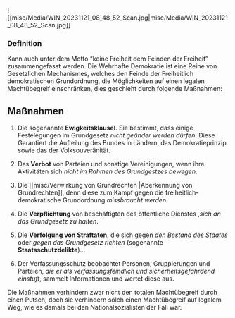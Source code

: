 
![[misc/Media/WIN_20231121_08_48_52_Scan.jpg|misc/Media/WIN_20231121_08_48_52_Scan.jpg]]
### Definition 
Kann auch unter dem Motto “keine Freiheit dem Feinden der Freiheit” zusammengefasst werden. Die Wehrhafte Demokratie ist eine Reihe von Gesetzlichen Mechanismes, welches den Feinde der Freiheitlich demokratischen Grundordnung, die Möglichkeiten auf einen legalen Machtübegreif einschränken, dies geschieht durch folgende Maßnahmen: 

## Maßnahmen

1. Die sogenannte **Ewigkeitsklausel**. Sie bestimmt, dass einige Festelegungen im Grundgesetz *nicht geänder werden dürfen*. Diese Garantiert die Aufteilung des Bundes in Ländern, das Demokratieprinzip sowie das der Volksouveränität. 
  
2. Das **Verbot** von Parteien und sonstige Vereinigungen, wenn ihre Aktivitäten sich *nicht im Rahmen des Grundgestzes bewegen*. 
  
3. Die [[misc/Verwirkung von Grundrechten |Aberkennung von Grundrechten]], denn diese zum Kampf gegen die freiheitlich-demokratische Grundordnung *missbraucht werden.* 
  
4. Die **Verpflichtung** von beschäftigten des öffentliche Dienstes ,*sich an das Grundgesetz zu halten*.
   
5. Die **Verfolgung von Straftaten**, die sich gegen *den Bestand des Staates* oder *gegen das Grundgesetz richten* (sogenannte **Staatsschutzdelikte**)…
  
6. Der Verfassungsschutz beobachtet Personen, Gruppierungen und Parteien, *die er als verfassungsfeindlich und sicherheitsgefährdend einstuft*, sammelt Informationen und wertet diese aus. 

Die Maßnahmen verhindern zwar nicht den totalen Machtübegreif durch einen Putsch, doch sie verhindern solch einen Machtübegreif auf legalem Weg, wie es damals bei den Nationalsozialisten der Fall war. 